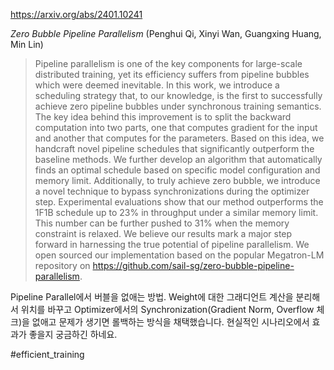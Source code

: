 https://arxiv.org/abs/2401.10241

*Zero Bubble Pipeline Parallelism* (Penghui Qi, Xinyi Wan, Guangxing Huang, Min Lin)

> Pipeline parallelism is one of the key components for large-scale distributed training, yet its efficiency suffers from pipeline bubbles which were deemed inevitable. In this work, we introduce a scheduling strategy that, to our knowledge, is the first to successfully achieve zero pipeline bubbles under synchronous training semantics. The key idea behind this improvement is to split the backward computation into two parts, one that computes gradient for the input and another that computes for the parameters. Based on this idea, we handcraft novel pipeline schedules that significantly outperform the baseline methods. We further develop an algorithm that automatically finds an optimal schedule based on specific model configuration and memory limit. Additionally, to truly achieve zero bubble, we introduce a novel technique to bypass synchronizations during the optimizer step. Experimental evaluations show that our method outperforms the 1F1B schedule up to 23% in throughput under a similar memory limit. This number can be further pushed to 31% when the memory constraint is relaxed. We believe our results mark a major step forward in harnessing the true potential of pipeline parallelism. We open sourced our implementation based on the popular Megatron-LM repository on https://github.com/sail-sg/zero-bubble-pipeline-parallelism.

Pipeline Parallel에서 버블을 없애는 방법. Weight에 대한 그래디언트 계산을 분리해서 위치를 바꾸고 Optimizer에서의 Synchronization(Gradient Norm, Overflow 체크)을 없애고 문제가 생기면 롤백하는 방식을 채택했습니다. 현실적인 시나리오에서 효과가 좋을지 궁금하긴 하네요.

#efficient_training 